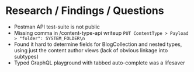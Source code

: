# Research / Findings / Questions

- Postman API test-suite is not public
- Missing comma in /content-type-api writeup `PUT ContentType > Payload > "folder": SYSTEM_FOLDER\n`
- Found it hard to determine fields for BlogCollection and nested types, using just the content author views (lack of obvious linkage into subtypes)
- Typed GraphQL playground with tabbed auto-complete was a lifesaver